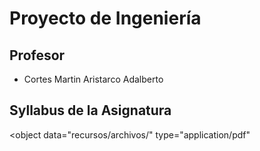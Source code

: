 # **Proyecto de Ingeniería**

## Profesor
- Cortes Martin Aristarco Adalberto

## Syllabus de la Asignatura

<object data="recursos/archivos/" type="application/pdf"
